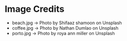 # Image Credits

* beach.jpg -> Photo by Shifaaz shamoon on Unsplash
* coffee.jpg -> Photo by Nathan Dumlao on Unsplash
* porto.jpg -> Photo by roya ann miller on Unsplash
